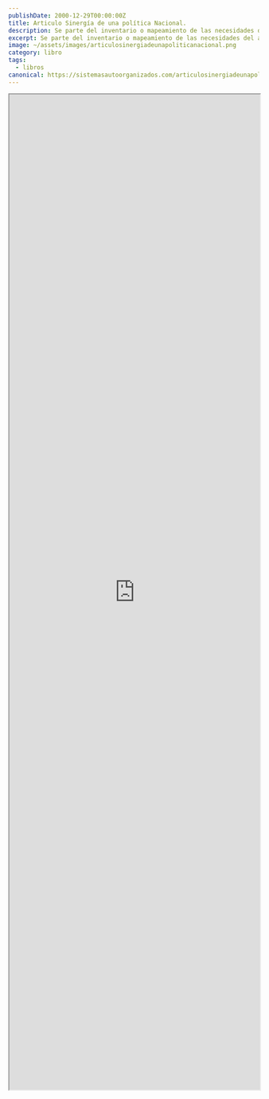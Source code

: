 ```yaml
---
publishDate: 2000-12-29T00:00:00Z
title: Articulo Sinergía de una política Nacional.
description: Se parte del inventario o mapeamiento de las necesidades del aparato productor, de donde se infiere la calidad y cantidad de los centros de investigación tecnológica indispensables para satisfacer aquellas necesidades.
excerpt: Se parte del inventario o mapeamiento de las necesidades del aparato productor, de donde se infiere la calidad y cantidad de los centros de investigación tecnológica indispensables para satisfacer aquellas necesidades.
image: ~/assets/images/articulosinergiadeunapoliticanacional.png
category: libro
tags:
  - libros
canonical: https://sistemasautoorganizados.com/articulosinergiadeunapoliticanacional
---
```


<iframe src="https://drive.google.com/file/d/1u0g-feB4Ft8w90orSW7kJsXIDsggzq8A/preview" 
width="100%" height="2000px" ></iframe>